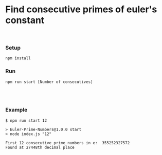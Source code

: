 # Find consecutive primes of euler's constant

<br/>

### Setup
```
npm install
```

### Run
```
npm run start [Number of consecutives]
```

<br/>
<br/>

### Example

```
$ npm run start 12

> Euler-Prime-Numbers@1.0.0 start
> node index.js "12"

First 12 consecutive prime numbers in e:  355252327572
Found at 27448th decimal place

```
